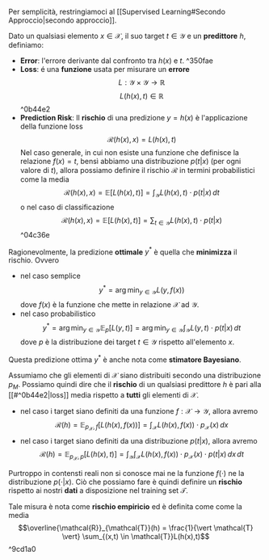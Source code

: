 Per semplicità, restringiamoci al [[Supervised Learning#Secondo Approccio|secondo approccio]].

Dato un qualsiasi elemento $x \in \mathcal{X}$, il suo target $t \in \mathcal{Y}$ e un **predittore** $h$, definiamo:
- **Error**: l'errore derivante dal confronto tra $h(x)$ e $t$. ^350fae
- **Loss**: é una **funzione** usata per misurare un **errore** $$L: \mathcal{Y} \times \mathcal{Y} \to \mathbb{R}$$ $$L(h(x), t) \in \mathbb{R}$$ ^0b44e2
- **Prediction Risk**: Il **rischio** di una predizione $y=h(x)$ è l'applicazione della funzione loss $$\mathcal{R}(h(x),x)=L(h(x),t)$$
  Nel caso generale, in cui non esiste una funzione che definisce la relazione $f(x) = t$, bensì abbiamo una distribuzione $p(t \vert x)$ (per ogni valore di $t$), allora possiamo definire il rischio $\mathcal{R}$ in termini probabilistici come la media $$\mathcal{R}(h(x),x) = \mathbb{E} \left[ L(h(x),t) \right] = \int_{\mathcal{Y}} L(h(x),t) \cdot p(t \vert x) \,dt$$ o nel caso di classificazione $$\mathcal{R}(h(x),x) = \mathbb{E} \left[ L(h(x),t) \right] = \sum_{t \in \mathcal{Y}} L(h(x),t) \cdot p(t \vert x)$$ ^04c36e

Ragionevolmente, la predizione **ottimale** $y^*$ è quella che **minimizza** il rischio.
Ovvero
- nel caso semplice $$y^* = \arg \min_{y \in \mathcal{Y}} L(y, f(x))$$ dove $f(x)$ è la funzione che mette in relazione $\mathcal{X}$ ad $\mathcal{Y}$.
- nel caso probabilistico $$y^* = \arg \min_{y \in \mathcal{Y}} \mathbb{E}_p\left[ L(y, t) \right] = \arg \min_{y \in \mathcal{Y}} \int_{\mathcal{Y}} L(y,t) \cdot p(t \vert x) \,dt$$ dove $p$ è la distribuzione dei target $t \in \mathcal{Y}$ rispetto all'elemento $x$.

Questa predizione ottima $y^*$ è anche nota come **stimatore Bayesiano**.

Assumiamo che gli elementi di $\mathcal{X}$ siano distribuiti secondo una distribuzione $p_{M}$.
Possiamo quindi dire che il **rischio** di un qualsiasi predittore $h$ è pari alla [[#^0b44e2|loss]] media rispetto a **tutti** gli elementi di $\mathcal{X}$.
- nel caso i target siano definiti da una funzione $f: \mathcal{X} \to \mathcal{Y}$, allora avremo $$\mathcal{R}(h) = \mathbb{E}_{p_{\mathcal{X}}, f}\left[ L(h(x), f(x)) \right] = \int_{\mathcal{X}} L(h(x), f(x)) \cdot p_{\mathcal{X}}(x) \,dx$$
- nel caso i target siano definiti da una distribuzione $p(t \vert x)$, allora avremo $$\mathcal{R}(h) = \mathbb{E}_{p_{\mathcal{X}}, p}\left[ L(h(x), t) \right] = \int_{\mathcal{Y}} \int_{\mathcal{X}} L(h(x), f(x)) \cdot p_{\mathcal{X}}(x) \cdot p(t \vert x) \,dx \,dt$$

Purtroppo in contensti reali non si conosce mai ne la funzione $f(\cdot)$ ne la distribuzione $p( \cdot \vert x)$.
Ciò che possiamo fare è quindi definire un **rischio** rispetto ai nostri **dati** a disposizione nel training set $\mathcal{T}$.

Tale misura è nota come **rischio empiricio** ed è definita come come la media $$\overline{\mathcal{R}}_{\mathcal{T}}(h) = \frac{1}{\vert \mathcal{T} \vert} \sum_{(x,t) \in \mathcal{T}}L(h(x),t)$$ ^9cd1a0